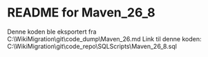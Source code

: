 # README for Maven_26_8
Denne koden ble eksportert fra C:\WikiMigration\git\code_dump\Maven_26.md
Link til denne koden: C:\WikiMigration\git\code_repo\SQLScripts\Maven_26_8.sql
